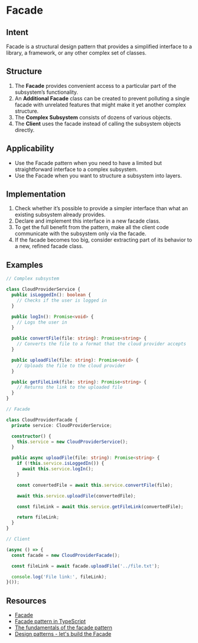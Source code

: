 # Facade

## Intent

Facade is a structural design pattern that provides a simplified
interface to a library, a framework, or any other complex set
of classes.

## Structure

1. The **Facade** provides convenient access to a particular part
of the subsystem’s functionality.
2. An **Additional Facade** class can be created to prevent polluting
a single facade with unrelated features that might make it yet
another complex structure.
3. The **Complex Subsystem** consists of dozens of various objects.
4. The **Client** uses the facade instead of calling the subsystem
objects directly.

## Applicability

- Use the Facade pattern when you need to have a limited but
straightforward interface to a complex subsystem.
- Use the Facade when you want to structure a subsystem into
layers.

## Implementation

1. Check whether it’s possible to provide a simpler interface than
what an existing subsystem already provides.
2. Declare and implement this interface in a new facade class.
3. To get the full benefit from the pattern, make all the client
code communicate with the subsystem only via the facade.
4. If the facade becomes too big, consider extracting part of its
behavior to a new, refined facade class.

## Examples

```typescript
// Complex subsystem

class CloudProviderService {
  public isLoggedIn(): boolean {
    // Checks if the user is logged in
  }

  public logIn(): Promise<void> {
    // Logs the user in
  }

  public convertFile(file: string): Promise<string> {
    // Converts the file to a format that the cloud provider accepts
  }

  public uploadFile(file: string): Promise<void> {
    // Uploads the file to the cloud provider
  }

  public getFileLink(file: string): Promise<string> {
    // Returns the link to the uploaded file
  }
}

// Facade

class CloudProviderFacade {
  private service: CloudProviderService;

  constructor() {
    this.service = new CloudProviderService();
  }

  public async uploadFile(file: string): Promise<string> {
    if (!this.service.isLoggedIn()) {
      await this.service.logIn();
    }

    const convertedFile = await this.service.convertFile(file);

    await this.service.uploadFile(convertedFile);

    const fileLink = await this.service.getFileLink(convertedFile);

    return fileLink;
  }
}

// Client

(async () => {
  const facade = new CloudProviderFacade();

  const fileLink = await facade.uploadFile('../file.txt');

  console.log('File link:', fileLink);
}());
```

## Resources

- [Facade](https://refactoring.guru/design-patterns/facade)
- [Facade pattern in TypeScript](https://www.jmalvarez.dev/posts/facade-pattern-typescript)
- [The fundamentals of the facade pattern](https://wanago.io/2019/12/09/javascript-design-patterns-facade-react-hooks/)
- [Design patterns - let's build the Facade](https://hello-js.com/articles/facade-design-pattern/)
